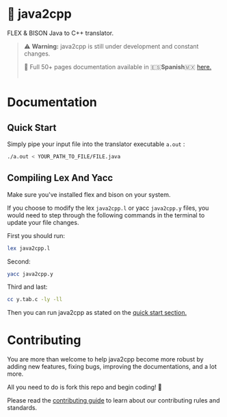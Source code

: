 # :dragon_face: java2cpp

FLEX &amp; BISON Java to C++ translator.

> :warning: **Warning:** java2cpp is still under development and constant changes.
> 
> :eyes: Full 50+ pages documentation available in 🇪🇸**Spanish**:mexico: [here.](https://github.com/martinezlucas98/java2cpp/blob/04903688d741634bf9f98a4f56cdbcde8a5dc74c/Documentacion%20java2cpp%20-%20Lucas%20Martinez%20y%20Joaquin%20Caballero.pdf)
> <br/><br/>

# Documentation

## Quick Start

Simply pipe your input file into the translator executable `a.out` :

```bash
./a.out < YOUR_PATH_TO_FILE/FILE.java
```

## Compiling Lex And Yacc

Make sure you've installed flex and bison on your system.

If you choose to modify the lex `java2cpp.l` or yacc `java2cpp.y` files, you would need to step through the following commands in the terminal to update your file changes.

First you should run:

```bash
lex java2cpp.l
```

Second:

```bash
yacc java2cpp.y
```

Third and last:

```bash
cc y.tab.c -ly -ll
```

Then you can run java2cpp as stated on the [quick start section.](https://github.com/martinezlucas98/java2cpp/blob/main/README.md#quick-start)

# Contributing

You are more than welcome to help java2cpp become more robust by adding new features, fixing bugs, improving the documentations, and a lot more.

All you need to do is fork this repo and begin coding! :tada:

Please read the [contributing guide](https://github.com/martinezlucas98/java2cpp/blob/7deaf1ec1d95bb6df4a303eae44b620190cfb075/CONTRIBUTING.md) to learn about our contributing rules and standards.
